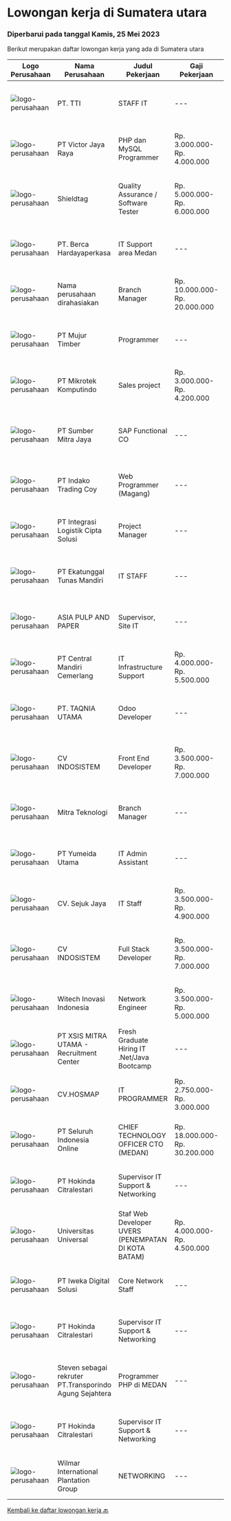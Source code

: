 
  # Lowongan kerja di Sumatera utara

  ### Diperbarui pada tanggal Kamis, 25 Mei 2023

  Berikut merupakan daftar lowongan kerja yang ada di Sumatera utara

  |Logo Perusahaan | Nama Perusahaan | Judul Pekerjaan | Gaji Pekerjaan | Lokasi | Deskripsi | Tanggal diunggah | Pranala |
  | -------------- | --------------- | --------------- | --------- | --------- | -------------- | ------- | ----------- |
  |![logo-perusahaan](https://i.ibb.co/sqvTCh9/112815900-stock-vector-no-image-available-icon-flat-vector.webp)|PT. TTI|STAFF IT|---|Sumatera Utara|Maksimimal 30 Thn Minimal S1 Information / Teknik Informatika Mengerti Sistem Operasi Windows, MAC, Linux, Microtik, Sever, Mail Sever &amp; Cloud...|Kamis, 25 Mei 2023|https://www.jobstreet.co.id/id/job/staff-it-4346812?token=0~83d69c07-ed5a-4cf0-9ddf-3466a1c95abe&sectionRank=1&jobId=jobstreet-id-job-4346812|
|![logo-perusahaan](https://image-service-cdn.seek.com.au/183f363ff28674ed60acd03a3183378892bb5803/ee4dce1061f3f616224767ad58cb2fc751b8d2dc)|PT Victor Jaya Raya|PHP dan MySQL Programmer|Rp. 3.000.000-Rp. 4.000.000|Medan|Kualifikasi &amp; Skill :Memiliki gelar/lulusan sarjana dalam bidang Teknik Informatika/ Ilmu Komputer / Sistem Imformasi atau bidang terkait.Mahir...|Selasa, 23 Mei 2023|https://www.jobstreet.co.id/id/job/php-dan-mysql-programmer-4344364?token=0~83d69c07-ed5a-4cf0-9ddf-3466a1c95abe&sectionRank=2&jobId=jobstreet-id-job-4344364|
|![logo-perusahaan](https://image-service-cdn.seek.com.au/28e2f88a3878ba9ca76294e6a2a47b1310d29011/ee4dce1061f3f616224767ad58cb2fc751b8d2dc)|Shieldtag|Quality Assurance / Software Tester|Rp. 5.000.000-Rp. 6.000.000|Jakarta Raya|WALEPAY QUALITY ASSURANCE / SOFTWARE TESTERAre you passionate about ensuring the highest quality standards for a mobile payment system? Do you have a...|Rabu, 24 Mei 2023|https://www.jobstreet.co.id/id/job/quality-assurance-software-tester-4345748?token=0~83d69c07-ed5a-4cf0-9ddf-3466a1c95abe&sectionRank=3&jobId=jobstreet-id-job-4345748|
|![logo-perusahaan](https://image-service-cdn.seek.com.au/6a76252207cfed561e664c874d4631f4aefd8409/ee4dce1061f3f616224767ad58cb2fc751b8d2dc)|PT. Berca Hardayaperkasa|IT Support area Medan|---|Pekanbaru|Responsibilities: Analyzing, diagnosing, and installation to several areas including desktop hardware, operating systems (Windows 7/8/10), application...|Selasa, 23 Mei 2023|https://www.jobstreet.co.id/id/job/it-support-area-medan-4343982?token=0~83d69c07-ed5a-4cf0-9ddf-3466a1c95abe&sectionRank=4&jobId=jobstreet-id-job-4343982|
|![logo-perusahaan](https://i.ibb.co/sqvTCh9/112815900-stock-vector-no-image-available-icon-flat-vector.webp)|Nama perusahaan dirahasiakan|Branch Manager|Rp. 10.000.000-Rp. 20.000.000|Surabaya|Requirements :1. S1 management bisnis / pemasaran2. Minimum 3-5 tahun pengalaman sebagai Branch Manager di bidang ISP lebih diutamakan3. Strong...|Senin, 22 Mei 2023|https://www.jobstreet.co.id/id/job/branch-manager-4341459?token=0~83d69c07-ed5a-4cf0-9ddf-3466a1c95abe&sectionRank=5&jobId=jobstreet-id-job-4341459|
|![logo-perusahaan](https://image-service-cdn.seek.com.au/e0661d31e4104719e06e09ee484fdcbaf220f527/ee4dce1061f3f616224767ad58cb2fc751b8d2dc)|PT Mujur Timber|Programmer|---|Medan|Deskripsi Pekerjaan Interpret data, analyze results using statistical techniques and provide ongoing reports Develop and implement databases, data...|Senin, 22 Mei 2023|https://www.jobstreet.co.id/id/job/programmer-4332213?token=0~83d69c07-ed5a-4cf0-9ddf-3466a1c95abe&sectionRank=6&jobId=jobstreet-id-job-4332213|
|![logo-perusahaan](https://image-service-cdn.seek.com.au/deea636a1f085de1421690376f435ace2cab7700/ee4dce1061f3f616224767ad58cb2fc751b8d2dc)|PT Mikrotek Komputindo|Sales project|Rp. 3.000.000-Rp. 4.200.000|Medan|Tanggung jawab pekerjaan ; Bertanggungjawab pada hal teknik penjualan produk. Belajar dan menguasai produk dan layanan perusahaan. Menyiapkan dan...|Selasa, 23 Mei 2023|https://www.jobstreet.co.id/id/job/sales-project-4343441?token=0~83d69c07-ed5a-4cf0-9ddf-3466a1c95abe&sectionRank=7&jobId=jobstreet-id-job-4343441|
|![logo-perusahaan](https://image-service-cdn.seek.com.au/f0ba1595e90ec5243d43e958e1c29680e7a44894/ee4dce1061f3f616224767ad58cb2fc751b8d2dc)|PT Sumber Mitra Jaya|SAP Functional CO|---|Jakarta Raya|URAIAN PEKERJAAN Memfasilitasi semua permintaan user untuk kemudian menganalisa dan memberikan solusi sesuai kebutuhan perusahaan dengan tetap...|Senin, 22 Mei 2023|https://www.jobstreet.co.id/id/job/sap-functional-co-4341383?token=0~83d69c07-ed5a-4cf0-9ddf-3466a1c95abe&sectionRank=8&jobId=jobstreet-id-job-4341383|
|![logo-perusahaan](https://image-service-cdn.seek.com.au/4ce418b576796ca0e81bfa92adb457f9db10e80e/ee4dce1061f3f616224767ad58cb2fc751b8d2dc)|PT Indako Trading Coy|Web Programmer (Magang)|---|Medan|KUALIFIKASI : Terbuka untuk mahasiswa semester akhir maupun fresh graduates jurusan Teknik Informatika &amp; Teknik Komputer Menguasai bahasa...|Rabu, 17 Mei 2023|https://www.jobstreet.co.id/id/job/web-programmer-magang-4337665?token=0~83d69c07-ed5a-4cf0-9ddf-3466a1c95abe&sectionRank=9&jobId=jobstreet-id-job-4337665|
|![logo-perusahaan](https://image-service-cdn.seek.com.au/3057ebc2003a3730be0340b2ce840a93aa9ae2ea/ee4dce1061f3f616224767ad58cb2fc751b8d2dc)|PT Integrasi Logistik Cipta Solusi|Project Manager|---|Jakarta Utara|Kualifikasi: Pendidikan minimal S1 Sistem Informasi/Teknologi Informasi/Ilmu Komputer. Berpengalaman minimal 3 - 5 tahun dalam bidang IT....|Rabu, 17 Mei 2023|https://www.jobstreet.co.id/id/job/project-manager-4338063?token=0~83d69c07-ed5a-4cf0-9ddf-3466a1c95abe&sectionRank=10&jobId=jobstreet-id-job-4338063|
|![logo-perusahaan](https://image-service-cdn.seek.com.au/e94cb4b3c5bb0a2ab28556ea5133dc6ec5ea9dfa/ee4dce1061f3f616224767ad58cb2fc751b8d2dc)|PT Ekatunggal Tunas Mandiri|IT STAFF|---|Bogor|"Anda Seorang Yang Proaktif, Komunikatif &amp; Menyukai Pekerjaan Bidang IT ?"PT. Ekatunggal Tunas Mandiri adalah perusahaan yang sedang berkembang...|Rabu, 10 Mei 2023|https://www.jobstreet.co.id/id/job/it-staff-4328458?token=0~83d69c07-ed5a-4cf0-9ddf-3466a1c95abe&sectionRank=11&jobId=jobstreet-id-job-4328458|
|![logo-perusahaan](https://image-service-cdn.seek.com.au/36a2feaca71ed37bd63769225373ce9c5cab5eea/ee4dce1061f3f616224767ad58cb2fc751b8d2dc)|ASIA PULP AND PAPER|Supervisor, Site IT|---|Medan|Qualifications Minimum Diploma or bachelor degree majoring in IT or related field Have 3 years experience on Supervisor IT Support &amp;...|Jumat, 12 Mei 2023|https://www.jobstreet.co.id/id/job/supervisor-site-it-4331463?token=0~83d69c07-ed5a-4cf0-9ddf-3466a1c95abe&sectionRank=12&jobId=jobstreet-id-job-4331463|
|![logo-perusahaan](https://image-service-cdn.seek.com.au/78689cf76acc048538b6844c4b0bc5189b46d095/ee4dce1061f3f616224767ad58cb2fc751b8d2dc)|PT Central Mandiri Cemerlang|IT Infrastructure Support|Rp. 4.000.000-Rp. 5.500.000|Medan|Kualifikasi : Pendidikan Min. S1 Komputer Teknik/Sistem Informasi, Usia Maks 35 Tahun. Memiliki pengalaman 3-4 tahun sebagai IT Support. Mempunyai...|Sabtu, 13 Mei 2023|https://www.jobstreet.co.id/id/job/it-infrastructure-support-4332262?token=0~83d69c07-ed5a-4cf0-9ddf-3466a1c95abe&sectionRank=13&jobId=jobstreet-id-job-4332262|
|![logo-perusahaan](https://image-service-cdn.seek.com.au/8de9fcd4ffd923d40199efe4f88d429ec8074152/ee4dce1061f3f616224767ad58cb2fc751b8d2dc)|PT. TAQNIA UTAMA|Odoo Developer|---|Sumatera Utara|Job Description : Develop software (focus on ERP development using Odoo Framework, websites dan libraries) Custom of existing Odoo modul or create new...|Rabu, 17 Mei 2023|https://www.jobstreet.co.id/id/job/odoo-developer-4338109?token=0~83d69c07-ed5a-4cf0-9ddf-3466a1c95abe&sectionRank=14&jobId=jobstreet-id-job-4338109|
|![logo-perusahaan](https://i.ibb.co/sqvTCh9/112815900-stock-vector-no-image-available-icon-flat-vector.webp)|CV INDOSISTEM|Front End Developer|Rp. 3.500.000-Rp. 7.000.000|Medan|kualifikasi :1. Maksimal umur 25 Tahun2. memahami Bahasa pemograman (PHP, Ruby, Go, Java, dan Python)3. memahami framework, CodeIgniter/Laravel/Rails...|Selasa, 16 Mei 2023|https://www.jobstreet.co.id/id/job/front-end-developer-4335039?token=0~83d69c07-ed5a-4cf0-9ddf-3466a1c95abe&sectionRank=15&jobId=jobstreet-id-job-4335039|
|![logo-perusahaan](https://i.ibb.co/sqvTCh9/112815900-stock-vector-no-image-available-icon-flat-vector.webp)|Mitra Teknologi|Branch Manager|---|Medan|Syarat : Umur 28-40 tahun Pendidikan Minimal D3/S1 Semua Jurusan Berpengalaman Minimal 3 tahun dibidang produk sekuriti/komputer dan mengerti...|Minggu, 14 Mei 2023|https://www.jobstreet.co.id/id/job/branch-manager-4332611?token=0~83d69c07-ed5a-4cf0-9ddf-3466a1c95abe&sectionRank=16&jobId=jobstreet-id-job-4332611|
|![logo-perusahaan](https://image-service-cdn.seek.com.au/1d4d76adb8b5b993f418431408ce54cc4dbcebb0/ee4dce1061f3f616224767ad58cb2fc751b8d2dc)|PT Yumeida Utama|IT Admin Assistant|---|Medan|Operasional tiap hardware yaitu PC, Notebook, Monitor, Printer di lokasi kerja berfungsi dengan baik. Memastikan jaringan internet yaitu Radio, POE,...|Rabu, 10 Mei 2023|https://www.jobstreet.co.id/id/job/it-admin-assistant-4327413?token=0~83d69c07-ed5a-4cf0-9ddf-3466a1c95abe&sectionRank=17&jobId=jobstreet-id-job-4327413|
|![logo-perusahaan](https://i.ibb.co/sqvTCh9/112815900-stock-vector-no-image-available-icon-flat-vector.webp)|CV. Sejuk Jaya|IT Staff|Rp. 3.500.000-Rp. 4.900.000|Jakarta Raya|Syarat Pekerjaan : Usia Max 30thn Pendidikan minimal S1 Memiliki pengalaman Minimal 1Tahun Memiliki kemampuan dan dapat berkomunikasi dengan baik...|Selasa, 09 Mei 2023|https://www.jobstreet.co.id/id/job/it-staff-4324890?token=0~83d69c07-ed5a-4cf0-9ddf-3466a1c95abe&sectionRank=18&jobId=jobstreet-id-job-4324890|
|![logo-perusahaan](https://i.ibb.co/sqvTCh9/112815900-stock-vector-no-image-available-icon-flat-vector.webp)|CV INDOSISTEM|Full Stack Developer|Rp. 3.500.000-Rp. 7.000.000|Medan|kualifikasi :1. Maksimal umur 25 Tahun2. memahami Bahasa pemograman (PHP, Ruby, Go, Java, dan Python)3. memahami framework, CodeIgniter/Laravel/Rails...|Selasa, 16 Mei 2023|https://www.jobstreet.co.id/id/job/full-stack-developer-4335052?token=0~83d69c07-ed5a-4cf0-9ddf-3466a1c95abe&sectionRank=19&jobId=jobstreet-id-job-4335052|
|![logo-perusahaan](https://image-service-cdn.seek.com.au/439d2fa582c605ba6c34bf3b9499597ad74d0ba9/ee4dce1061f3f616224767ad58cb2fc751b8d2dc)|Witech Inovasi Indonesia|Network Engineer|Rp. 3.500.000-Rp. 5.000.000|Medan|PT. Witech Inovasi Indonesia di Medan sedang membuka lowongan kerja di bidang Network Engineer sebagai berikut : Deskripsi Kerja : Merancang jaringan...|Rabu, 10 Mei 2023|https://www.jobstreet.co.id/id/job/network-engineer-4326918?token=0~83d69c07-ed5a-4cf0-9ddf-3466a1c95abe&sectionRank=20&jobId=jobstreet-id-job-4326918|
|![logo-perusahaan](https://image-service-cdn.seek.com.au/fa12dd378bd230f83b9ccd636b4121ebbb347455/ee4dce1061f3f616224767ad58cb2fc751b8d2dc)|PT XSIS MITRA UTAMA - Recruitment Center|Fresh Graduate Hiring IT .Net/Java Bootcamp|---|Jakarta Raya|What we offer you: Integrated Training Full Stack specialist in .Net/Java Soft Skills Training. Real &amp; varied experiences (IT Project...|Kamis, 11 Mei 2023|https://www.jobstreet.co.id/id/job/fresh-graduate-hiring-it-.net-java-bootcamp-4329799?token=0~83d69c07-ed5a-4cf0-9ddf-3466a1c95abe&sectionRank=21&jobId=jobstreet-id-job-4329799|
|![logo-perusahaan](https://image-service-cdn.seek.com.au/a10523b1981a5096ba7b8f325fe5321009817ade/ee4dce1061f3f616224767ad58cb2fc751b8d2dc)|CV.HOSMAP|IT PROGRAMMER|Rp. 2.750.000-Rp. 3.000.000|Medan|Menganalisa sistem arsitektur dan menyediakan solusi terbaik agar sesuai dengan kebutuhan software yang akan dibangun. Membuat atau mengembangan...|Kamis, 04 Mei 2023|https://www.jobstreet.co.id/id/job/it-programmer-4317903?token=0~83d69c07-ed5a-4cf0-9ddf-3466a1c95abe&sectionRank=22&jobId=jobstreet-id-job-4317903|
|![logo-perusahaan](https://image-service-cdn.seek.com.au/c768f0670f8f8212da7de609b6af9d0b2e5134cc/ee4dce1061f3f616224767ad58cb2fc751b8d2dc)|PT Seluruh Indonesia Online|CHIEF TECHNOLOGY OFFICER CTO (MEDAN)|Rp. 18.000.000-Rp. 30.200.000|Aceh|Memiliki pengalaman leadership sebagai Manager sebelumnya.Back End Engineer1. Memiliki pengalaman dalam membangun RESTful APIs2. Menguasai bahasa...|Selasa, 02 Mei 2023|https://www.jobstreet.co.id/id/job/chief-technology-officer-cto-medan-4315001?token=0~83d69c07-ed5a-4cf0-9ddf-3466a1c95abe&sectionRank=23&jobId=jobstreet-id-job-4315001|
|![logo-perusahaan](https://image-service-cdn.seek.com.au/f6df63a3dae148ba7709007a29a2732eceb8e793/ee4dce1061f3f616224767ad58cb2fc751b8d2dc)|PT Hokinda Citralestari|Supervisor IT Support & Networking|---|Binjai|Memastikan data elektronik perusahaan aman Memastikan infrastruktur IT berjalan dengan baik Requirements: S1 Teknik Informatika / Sistem Informasi...|Rabu, 26 April 2023|https://www.jobstreet.co.id/id/job/supervisor-it-support-networking-4307568?token=0~83d69c07-ed5a-4cf0-9ddf-3466a1c95abe&sectionRank=24&jobId=jobstreet-id-job-4307568|
|![logo-perusahaan](https://image-service-cdn.seek.com.au/35a9762aa8b676d6d8973a17082fe237e8fdea89/ee4dce1061f3f616224767ad58cb2fc751b8d2dc)|Universitas Universal|Staf Web Developer UVERS (PENEMPATAN DI KOTA BATAM)|Rp. 4.000.000-Rp. 4.500.000|Kepulauan Riau|-Minimal Lulusan S1 Bidang Ilmu Komputer/ Pemrograman-Menguasai konsep web dasar (PHP,HTML,JavaScript,Jquery,etc)-Menguasai framework Laravel dan...|Kamis, 27 April 2023|https://www.jobstreet.co.id/id/job/staf-web-developer-uvers-penempatan-di-kota-batam-4309951?token=0~83d69c07-ed5a-4cf0-9ddf-3466a1c95abe&sectionRank=25&jobId=jobstreet-id-job-4309951|
|![logo-perusahaan](https://image-service-cdn.seek.com.au/ea09fcaf30c535762fdb367090a68696f3c1c840/ee4dce1061f3f616224767ad58cb2fc751b8d2dc)|PT Iweka Digital Solusi|Core Network Staff|---|Medan|Tugas dan Tanggung Jawab : Memantau sistem dan infrastruktur jaringan dan mengidentifikasi masalah-masalah yang mungkin timbul. Memecahkan masalah...|Kamis, 27 April 2023|https://www.jobstreet.co.id/id/job/core-network-staff-4308617?token=0~83d69c07-ed5a-4cf0-9ddf-3466a1c95abe&sectionRank=26&jobId=jobstreet-id-job-4308617|
|![logo-perusahaan](https://image-service-cdn.seek.com.au/f6df63a3dae148ba7709007a29a2732eceb8e793/ee4dce1061f3f616224767ad58cb2fc751b8d2dc)|PT Hokinda Citralestari|Supervisor IT Support & Networking|---|Sumatera Utara|Memastikan data elektronik perusahaan aman Memastikan infrastruktur IT berjalan dengan baik Requirements: S1 Teknik Informatika / Sistem Informasi...|Selasa, 23 Mei 2023|https://www.jobstreet.co.id/id/job/supervisor-it-support-networking-1035765674?token=0~83d69c07-ed5a-4cf0-9ddf-3466a1c95abe&sectionRank=27&jobId=jobstreet-id-job-1035765674|
|![logo-perusahaan](https://i.ibb.co/sqvTCh9/112815900-stock-vector-no-image-available-icon-flat-vector.webp)|Steven sebagai rekruter PT.Transporindo Agung Sejahtera|Programmer PHP di MEDAN|---|Sumatera Utara|Programmer PHP di MEDAN• Memahami bahasa pemograman PHP dan framework Laravel/CodeIgniter• Memahami cara kerja Web (http, web server, dan lain lain)•...|Rabu, 24 Mei 2023|https://www.jobstreet.co.id/id/job/programmer-php-di-medan-1035875955?token=0~83d69c07-ed5a-4cf0-9ddf-3466a1c95abe&sectionRank=28&jobId=jobstreet-id-job-1035875955|
|![logo-perusahaan](https://image-service-cdn.seek.com.au/f6df63a3dae148ba7709007a29a2732eceb8e793/ee4dce1061f3f616224767ad58cb2fc751b8d2dc)|PT Hokinda Citralestari|Supervisor IT Support & Networking|---|Sumatera Utara|Memastikan data elektronik perusahaan aman Memastikan infrastruktur IT berjalan dengan baik Requirements: S1 Teknik Informatika / Sistem Informasi...|Minggu, 21 Mei 2023|https://www.jobstreet.co.id/id/job/supervisor-it-support-networking-1035526568?token=0~83d69c07-ed5a-4cf0-9ddf-3466a1c95abe&sectionRank=29&jobId=jobstreet-id-job-1035526568|
|![logo-perusahaan](https://image-service-cdn.seek.com.au/5683be4817b674e99653d054bb367590069452e8/ee4dce1061f3f616224767ad58cb2fc751b8d2dc)|Wilmar International Plantation Group|NETWORKING|---|Medan|Analyze system functions and failures to isolate and define problem areas. Monitor the reachability of all connections within the network adhering to...|Selasa, 23 Mei 2023|https://www.jobstreet.co.id/id/job/networking-1035766233?token=0~83d69c07-ed5a-4cf0-9ddf-3466a1c95abe&sectionRank=30&jobId=jobstreet-id-job-1035766233|


  [Kembali ke daftar lowongan kerja 🔙](../README.md#daftar-lowongan-kerja)
  